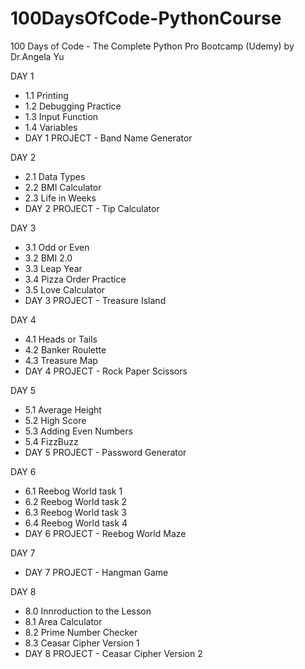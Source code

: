 # 100DaysOfCode-PythonCourse

100 Days of Code - The Complete Python Pro Bootcamp (Udemy) by Dr.Angela Yu 

DAY 1
- 1.1 Printing
- 1.2 Debugging Practice
- 1.3 Input Function
- 1.4 Variables
- DAY 1 PROJECT - Band Name Generator

DAY 2
- 2.1 Data Types
- 2.2 BMI Calculator
- 2.3 Life in Weeks
- DAY 2 PROJECT - Tip Calculator

DAY 3
- 3.1 Odd or Even
- 3.2 BMI 2.0
- 3.3 Leap Year
- 3.4 Pizza Order Practice
- 3.5 Love Calculator
- DAY 3 PROJECT - Treasure Island

DAY 4
- 4.1 Heads or Tails 
- 4.2 Banker Roulette
- 4.3 Treasure Map
- DAY 4 PROJECT - Rock Paper Scissors

DAY 5
- 5.1 Average Height
- 5.2 High Score
- 5.3 Adding Even Numbers
- 5.4 FizzBuzz
- DAY 5 PROJECT - Password Generator

DAY 6
- 6.1 Reebog World task 1
- 6.2 Reebog World task 2
- 6.3 Reebog World task 3
- 6.4 Reebog World task 4
- DAY 6 PROJECT - Reebog World Maze

DAY 7
- DAY 7 PROJECT - Hangman Game

DAY 8
- 8.0 Innroduction to the Lesson
- 8.1 Area Calculator
- 8.2 Prime Number Checker
- 8.3 Ceasar Cipher Version 1
- DAY 8 PROJECT - Ceasar Cipher Version 2